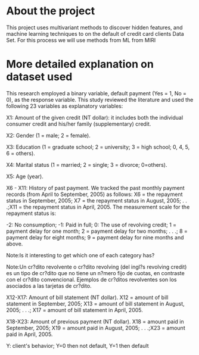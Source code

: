 # About the project
This project uses multivariant methods to discover hidden features, and machine learning techniques to  on the default of credit card clients Data Set. For this process we will use methods from ML from MIRI

# More detailed explanation on dataset used
This research employed a binary variable, default
payment (Yes = 1, No = 0), as the response variable. This study reviewed the
literature and used the following 23 variables as explanatory variables:


X1: Amount of the given credit (NT dollar):
it includes both the individual consumer credit and his/her family (supplementary)
credit.


X2: Gender (1 = male; 2 = female).


X3: Education (1 = graduate school; 2 =
university; 3 = high school; 0, 4, 5, 6 = others).


X4: Marital status (1 = married; 2 = single;
3 = divorce; 0=others).


X5: Age (year).


X6 - X11: History of past payment. We tracked
the past monthly payment records (from April to September, 2005) as follows: X6
= the repayment status in September, 2005; X7 = the repayment status in August,
2005; . . .;X11 = the repayment status in April, 2005. The measurement scale
for the repayment status is: 


-2: No consumption; -1: Paid in full; 0: The
use of revolving credit; 1 = payment delay for one month; 2 = payment delay for
two months; . . .; 8 = payment delay for eight months; 9 = payment delay for
nine months and above.

Note:Is it interesting to get which one of each category has?

Note:Un cr?dito revolvente o cr?dito revolving (del ingl?s revolving credit) es un 
tipo de cr?dito que no tiene un n?mero fijo de cuotas, en contraste con el cr?dito convencional. Ejemplos de cr?ditos revolventes son los asociados a las tarjetas de cr?dito.


X12-X17: Amount of bill statement (NT
dollar). X12 = amount of bill statement in September, 2005; X13 = amount of
bill statement in August, 2005; . . .; X17 = amount of bill statement in April,
2005. 

X18-X23: Amount of previous payment (NT
dollar). X18 = amount paid in September, 2005; X19 = amount paid in August,
2005; . . .;X23 = amount paid in April, 2005.


Y:
client's behavior; Y=0 then not default, Y=1 then default
